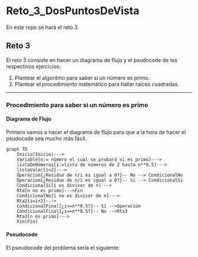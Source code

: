 # Reto_3_DosPuntosDeVista
En este repo se hará el reto 3.
## Reto 3
El reto 3 consiste en hacer un diagrama de flujo y el psudocode de los respectivos ejercicios:
1. Plantear el algoritmo para saber si un número es primo.
2. Plantear el procedimiento matemático para hallar raices cuadradas.
---
### Procedimiento para saber si un número es primo
#### Diagrama de Flujo
Primero vamos a hacer el diagrama de flujo para que a la hora de hacer el psudocode sea mucho más fácil.

```mermaid
graph TD
    Inicio(Inicio)--->
    Variable[n:= número el cual se probará si es primo]--->
    listaDeNúmeros[i:=lista de números de 2 hasta n**0.5]--->
    listaValor[i=2]--->
    Operacion{¿Residuo de n/i es igual a 0?}-- No --> CondicionalNo
    Operacion{¿Residuo de n/i es igual a 0?}-- Sí --> CondicionalSi
    CondicionalSi[i es divisor de n]--->
    Rta[n no es primo]--->Fin
    CondicionalNo[i no es divisor de n]--->
    Rta2[i=i+2]--->
    CondicionalFinal[¿i<=n**0.5?]-- Sí -->Operacion
    CondicionalFinal[¿i<=n**0.5?]-- No -->Rta3
    Rta3[n es primo]--->
    Fin(Fin)
```
#### Pseudocode
El pseudocode del problema sería el siguiente:
